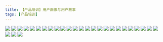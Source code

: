 ```yaml
---
title: 【产品培训】用户画像与用户故事
tags: [产品培训]
---
```

![](/images/用户画像与用户故事产品培训/产品培训-用户画像与用户故事.001.jpeg)
![](/images/用户画像与用户故事产品培训/产品培训-用户画像与用户故事.002.jpeg)
![](/images/用户画像与用户故事产品培训/产品培训-用户画像与用户故事.003.jpeg)
![](/images/用户画像与用户故事产品培训/产品培训-用户画像与用户故事.004.jpeg)
![](/images/用户画像与用户故事产品培训/产品培训-用户画像与用户故事.005.jpeg)
![](/images/用户画像与用户故事产品培训/产品培训-用户画像与用户故事.006.jpeg)
![](/images/用户画像与用户故事产品培训/产品培训-用户画像与用户故事.007.jpeg)
![](/images/用户画像与用户故事产品培训/产品培训-用户画像与用户故事.008.jpeg)
![](/images/用户画像与用户故事产品培训/产品培训-用户画像与用户故事.009.jpeg)
![](/images/用户画像与用户故事产品培训/产品培训-用户画像与用户故事.010.jpeg)
![](/images/用户画像与用户故事产品培训/产品培训-用户画像与用户故事.011.jpeg)
![](/images/用户画像与用户故事产品培训/产品培训-用户画像与用户故事.012.jpeg)
![](/images/用户画像与用户故事产品培训/产品培训-用户画像与用户故事.013.jpeg)
![](/images/用户画像与用户故事产品培训/产品培训-用户画像与用户故事.014.jpeg)
![](/images/用户画像与用户故事产品培训/产品培训-用户画像与用户故事.015.jpeg)
![](/images/用户画像与用户故事产品培训/产品培训-用户画像与用户故事.016.jpeg)
![](/images/用户画像与用户故事产品培训/产品培训-用户画像与用户故事.017.jpeg)
![](/images/用户画像与用户故事产品培训/产品培训-用户画像与用户故事.018.jpeg)
![](/images/用户画像与用户故事产品培训/产品培训-用户画像与用户故事.019.jpeg)
![](/images/用户画像与用户故事产品培训/产品培训-用户画像与用户故事.020.jpeg)
![](/images/用户画像与用户故事产品培训/产品培训-用户画像与用户故事.021.jpeg)
![](/images/用户画像与用户故事产品培训/产品培训-用户画像与用户故事.022.jpeg)
![](/images/用户画像与用户故事产品培训/产品培训-用户画像与用户故事.023.jpeg)
![](/images/用户画像与用户故事产品培训/产品培训-用户画像与用户故事.024.jpeg)
![](/images/用户画像与用户故事产品培训/产品培训-用户画像与用户故事.025.jpeg)
![](/images/用户画像与用户故事产品培训/产品培训-用户画像与用户故事.026.jpeg)
![](/images/用户画像与用户故事产品培训/产品培训-用户画像与用户故事.027.jpeg)
![](/images/用户画像与用户故事产品培训/产品培训-用户画像与用户故事.028.jpeg)
